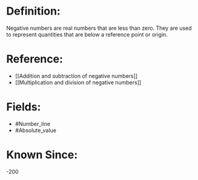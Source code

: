

# Definition:
Negative numbers are real numbers that are less than zero. They are used to represent quantities that are below a reference point or origin.

# Reference:
- [[Addition and subtraction of negative numbers]]
- [[Multiplication and division of negative numbers]]

# Fields: 
- #Number_line
- #Absolute_value

# Known Since:
-200

